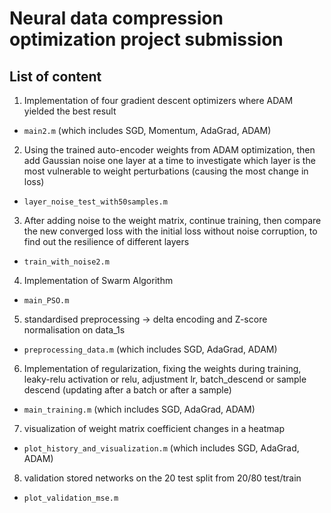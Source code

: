 # Neural data compression optimization project submission


## List of content
1. Implementation of four gradient descent optimizers where ADAM yielded the best result
- ```main2.m``` (which includes SGD, Momentum, AdaGrad, ADAM)
2. Using the trained auto-encoder weights from ADAM optimization, then add Gaussian noise one layer at a time to investigate which layer is the most vulnerable to weight perturbations (causing the most change in loss)
- ```layer_noise_test_with50samples.m```
3. After adding noise to the weight matrix, continue training, then compare the new converged loss with the initial loss without noise corruption, to find out the resilience of different layers
- ```train_with_noise2.m```
4. Implementation of Swarm Algorithm
- ```main_PSO.m```
5. standardised preprocessing -> delta encoding and Z-score normalisation on data_1s
- ```preprocessing_data.m``` (which includes SGD, AdaGrad, ADAM)  
6. Implementation of regularization, fixing the weights during training,  leaky-relu activation or relu, adjustment lr, batch_descend or sample descend (updating after a batch or after a sample)
- ```main_training.m``` (which includes SGD, AdaGrad, ADAM)
7. visualization of weight matrix coefficient changes in a heatmap
- ```plot_history_and_visualization.m``` (which includes SGD, AdaGrad, ADAM)
8. validation stored networks on the 20 test split from 20/80 test/train
- ```plot_validation_mse.m``` 
